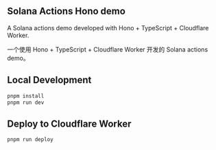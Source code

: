## Solana Actions Hono demo
A Solana actions demo developed with Hono + TypeScript + Cloudflare Worker.

一个使用 Hono + TypeScript + Cloudflare Worker 开发的 Solana actions demo。


## Local Development
```bash
pnpm install
pnpm run dev
```

## Deploy to Cloudflare Worker
```bash
pnpm run deploy
```
